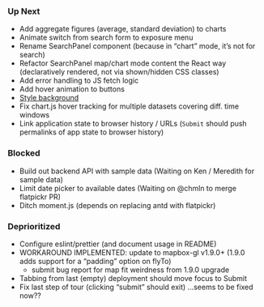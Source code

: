 ### Up Next

* Add aggregate figures (average, standard deviation) to charts
* Animate switch from search form to exposure menu
* Rename SearchPanel component
  (because in “chart” mode, it’s not for search)
* Refactor SearchPanel map/chart mode content the React way
  (declaratively rendered, not via shown/hidden CSS classes)
* Add error handling to JS fetch logic
* Add hover animation to buttons
* [Style background](https://bgjar.com/?ck_subscriber_id=702982198)
* Fix chart.js hover tracking for multiple datasets covering diff. time
  windows
* Link application state to browser history / URLs
  (`Submit` should push permalinks of app state to browser history)

### Blocked

* Build out backend API with sample data
  (Waiting on Ken / Meredith for sample data)
* Limit date picker to available dates
  (Waiting on @chmln to merge flatpickr PR)
* Ditch moment.js
  (depends on replacing antd with flatpickr)

### Deprioritized

* Configure eslint/prettier (and document usage in README)
* WORKAROUND IMPLEMENTED: update to mapbox-gl v1.9.0+
  (1.9.0 adds support for a “padding” option on flyTo)
  * submit bug report for map fit weirdness from 1.9.0 upgrade
* Tabbing from last (empty) deployment should move focus to Submit
* Fix last step of tour (clicking “submit” should exit)
  ...seems to be fixed now??
